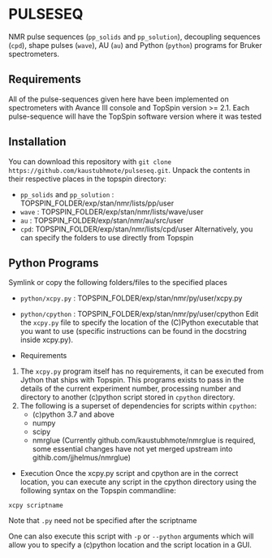 # PULSESEQ
NMR pulse sequences (`pp_solids` and `pp_solution`), decoupling sequences (`cpd`), shape pulses (`wave`), AU (`au`) and Python (`python`) programs for Bruker spectrometers.

## Requirements
All of the pulse-sequences given here have been implemented on spectrometers with Avance III console 
and TopSpin version >= 2.1. Each pulse-sequence will have the TopSpin software version where it was tested

## Installation
You can download this repository with `git clone https://github.com/kaustubhmote/pulseseq.git`. 
Unpack the contents in their respective places in the topspin directory:
- `pp_solids` and `pp_solution` : TOPSPIN_FOLDER/exp/stan/nmr/lists/pp/user
- `wave` : TOPSPIN_FOLDER/exp/stan/nmr/lists/wave/user
- `au` : TOPSPIN_FOLDER/exp/stan/nmr/au/src/user
- `cpd`: TOPSPIN_FOLDER/exp/stan/nmr/lists/cpd/user
Alternatively, you can specify the folders to use directly from Topspin


## Python Programs
Symlink or copy the following folders/files to the specified places
- `python/xcpy.py` : TOPSPIN_FOLDER/exp/stan/nmr/py/user/xcpy.py
- `python/cpython` : TOPSPIN_FOLDER/exp/stan/nmr/py/user/cpython 
Edit the `xcpy.py` file to specify the location of the (C)Python executable 
that you want to use (specific instructions can be found in the docstring inside xcpy.py).

- Requirements
1. The `xcpy.py` program itself has no requirements, it can be executed from Jython that
ships with Topspin. This programs exists to pass in the details of the current experiment 
number, processing number and directory to another (c)python script stored in `cpython` directory.
2. The following is a superset of dependencies for scripts within `cpython`: 
   - (c)python 3.7 and above
   - numpy
   - scipy
   - nmrglue (Currently github.com/kaustubhmote/nmrglue is required, some essential changes 
              have not yet merged upstream into githib.com/jjhelmus/nmrglue) 
 
- Execution
Once the xcpy.py script and cpython are in the correct location, you can execute any script in
the cpython directory using the following syntax on the Topspin commandline:

`xcpy scriptname`

Note that `.py` need not be specified after the scriptname

One can also execute this script with `-p` or `--python` arguments which will allow you to 
specify a (c)python location and the script location in a GUI.


